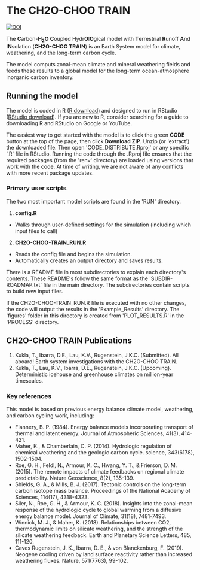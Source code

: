 # The CH2O-CHOO TRAIN 
[![DOI](https://zenodo.org/badge/535833456.svg)](https://zenodo.org/badge/latestdoi/535833456)

The **C**arbon-**H<sub>2</sub>O** **C**oupled Hydr**O**l**O**gical model with **T**errestrial **R**unoff **A**nd **IN**solation (**CH2O-CHOO TRAIN**) is an Earth System model for climate, weathering, and the long-term carbon cycle. 

The model computs zonal-mean climate and mineral weathering fields and feeds these results to a global model for the long-term ocean-atmosphere inorganic carbon inventory.

## Running the model
The model is coded in R ([R download](https://cran.r-project.org/)) and designed to run in RStudio ([RStudio download](https://www.rstudio.com/products/rstudio/download/)). If you are new to R, consider searching for a guide to downloading R and RStudio on Google or YouTube.  

The easiest way to get started with the model is to click the green **CODE** button at the top of the page, then click **Download ZIP**. Unzip (or 'extract') the downloaded file. Then open 'CODE_DISTRIBUTE.Rproj' or any specific '.R' file in RStudio. Running the code through the .Rproj file ensures that the required packages (from the 'renv' directory) are loaded using versions that work with the code. At time of writing, we are not aware of any conflicts with more recent package updates.

### Primary user scripts
The two most important model scripts are found in the 'RUN' directory.
1. **config.R**
  - Walks through user-defined settings for the simulation (including which input files to call)
2. **CH2O-CHOO-TRAIN_RUN.R**
  - Reads the config file and begins the simulation. 
  - Automatically creates an output directory and saves results.

There is a README file in most subdirectories to explain each directory's contents. These README's follow the same format as the 'SUBDIR-ROADMAP.txt' file in the main directory. The subdirectories contain scripts to build new input files.

If the CH2O-CHOO-TRAIN_RUN.R file is executed with no other changes, the code will output the results in the 'Example_Results' directory. The 'figures' folder in this directory is created from 'PLOT_RESULTS.R' in the 'PROCESS' directory.

## CH2O-CHOO TRAIN Publications
1. Kukla, T., Ibarra, D.E., Lau, K.V., Rugenstein, J.K.C. (Submitted). All aboard! Earth system investigations with the CH2O-CHOO TRAIN.
2. Kukla, T., Lau, K.V., Ibarra, D.E., Rugenstein, J.K.C. (Upcoming). Deterministic icehouse and greenhouse climates on million-year timescales.

### Key references
This model is based on previous energy balance climate model, weathering, and carbon cycling work, including: 
- Flannery, B. P. (1984). Energy balance models incorporating transport of thermal and latent energy. Journal of Atmospheric Sciences, 41(3), 414-421.
- Maher, K., & Chamberlain, C. P. (2014). Hydrologic regulation of chemical weathering and the geologic carbon cycle. science, 343(6178), 1502-1504.
- Roe, G. H., Feldl, N., Armour, K. C., Hwang, Y. T., & Frierson, D. M. (2015). The remote impacts of climate feedbacks on regional climate predictability. Nature Geoscience, 8(2), 135-139.
- Shields, G. A., & Mills, B. J. (2017). Tectonic controls on the long-term carbon isotope mass balance. Proceedings of the National Academy of Sciences, 114(17), 4318-4323.
- Siler, N., Roe, G. H., & Armour, K. C. (2018). Insights into the zonal-mean response of the hydrologic cycle to global warming from a diffusive energy balance model. Journal of Climate, 31(18), 7481-7493.
- Winnick, M. J., & Maher, K. (2018). Relationships between CO2, thermodynamic limits on silicate weathering, and the strength of the silicate weathering feedback. Earth and Planetary Science Letters, 485, 111-120.
- Caves Rugenstein, J. K., Ibarra, D. E., & von Blanckenburg, F. (2019). Neogene cooling driven by land surface reactivity rather than increased weathering fluxes. Nature, 571(7763), 99-102.
